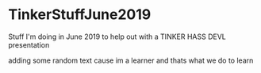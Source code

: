 # TinkerStuffJune2019
Stuff I'm doing in June 2019 to help out with a TINKER HASS DEVL presentation

adding some random text cause im a learner and thats what we do to learn 
